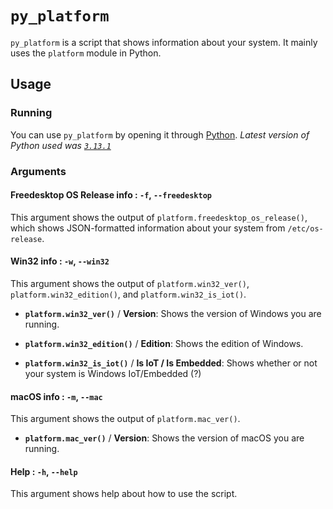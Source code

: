 # `py_platform`

`py_platform` is a script that shows information about your system. It mainly uses the `platform` module in Python.

## Usage

### Running 

You can use `py_platform` by opening it through [Python](https://python.org/). *Latest version of Python used was [`3.13.1`](https://www.python.org/downloads/release/python-3131/)*

### Arguments

#### Freedesktop OS Release info : `-f`, `--freedesktop`

This argument shows the output of `platform.freedesktop_os_release()`, which shows JSON-formatted information about your system from `/etc/os-release`.

#### Win32 info : `-w`, `--win32`

This argument shows the output of `platform.win32_ver()`, `platform.win32_edition()`, and `platform.win32_is_iot()`.

- **`platform.win32_ver()`** / **Version**: Shows the version of Windows you are running.

- **`platform.win32_edition()`** / **Edition**: Shows the edition of Windows.

- **`platform.win32_is_iot()`** / **Is IoT / Is Embedded**: Shows whether or not your system is Windows IoT/Embedded (?)

#### macOS info : `-m`, `--mac`

This argument shows the output of `platform.mac_ver()`.

- **`platform.mac_ver()`** / **Version**: Shows the version of macOS you are running.

#### Help : `-h`, `--help`

This argument shows help about how to use the script.
